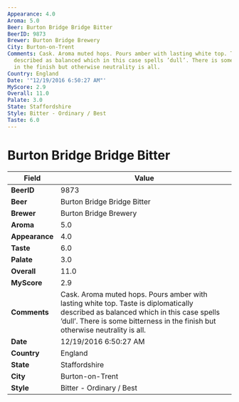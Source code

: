 ```yaml
---
Appearance: 4.0
Aroma: 5.0
Beer: Burton Bridge Bridge Bitter
BeerID: 9873
Brewer: Burton Bridge Brewery
City: Burton-on-Trent
Comments: Cask. Aroma muted hops. Pours amber with lasting white top. Taste is diplomatically
  described as balanced which in this case spells ’dull’. There is some bitterness
  in the finish but otherwise neutrality is all.
Country: England
Date: '"12/19/2016 6:50:27 AM"'
MyScore: 2.9
Overall: 11.0
Palate: 3.0
State: Staffordshire
Style: Bitter - Ordinary / Best
Taste: 6.0
---
```


# Burton Bridge Bridge Bitter

| Field         | Value |
|---------------|-------|
| **BeerID** | 9873 |
| **Beer** | Burton Bridge Bridge Bitter |
| **Brewer** | Burton Bridge Brewery |
| **Aroma** | 5.0 |
| **Appearance** | 4.0 |
| **Taste** | 6.0 |
| **Palate** | 3.0 |
| **Overall** | 11.0 |
| **MyScore** | 2.9 |
| **Comments** | Cask. Aroma muted hops. Pours amber with lasting white top. Taste is diplomatically described as balanced which in this case spells ’dull’. There is some bitterness in the finish but otherwise neutrality is all. |
| **Date** | 12/19/2016 6:50:27 AM |
| **Country** | England |
| **State** | Staffordshire |
| **City** | Burton-on-Trent |
| **Style** | Bitter - Ordinary / Best |

